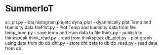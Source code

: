 # SummerIoT
all_plt.py - bar,histogram,pie,etc
dyna_plot - dyanmically plot Temp and Humidity data
filePlot.py - Plot Temp and humidity data from file
temp_hum.py - save temp and Hum data to file
think.py - publish to thinkspeak
think_read.py - read from thinkspeak
db_plot.py - plot graph using data from db
db_dht.py - store dht data to db
db_read.py - read data from db
